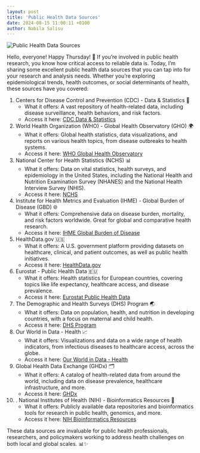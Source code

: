 ```yaml
---
layout: post
title: 'Public Health Data Sources'
date: 2024-08-15 11:00:11 +0100
author: Nabila Salisu
---
```


![Public Health Data Sources](https://img.freepik.com/free-photo/medical-record-report-healthcare-document-concept_53876-123796.jpg)

Hello, everyone! Happy Thursday! 🎉 If you’re involved in public health research, you know how critical access to reliable data is. Today, I’m sharing some excellent public health data sources that you can tap into for your research and analysis needs. Whether you’re exploring epidemiological trends, health outcomes, or social determinants of health, these sources have you covered:

1.  Centers for Disease Control and Prevention (CDC) - Data & Statistics 🦠
    - What it offers: A vast repository of health-related data, including disease surveillance, health behaviors, and risk factors.
    - Access it here: [CDC Data & Statistics](https://www.cdc.gov/datastatistics/)
2.  World Health Organization (WHO) - Global Health Observatory (GHO) 🌍
    - What it offers: Global health statistics, data visualizations, and reports on various health topics, from disease outbreaks to health systems.
    - Access it here: [WHO Global Health Observatory](https://www.who.int/data/gho)
3.  National Center for Health Statistics (NCHS) 📊
    - What it offers: Data on vital statistics, health surveys, and epidemiology in the United States, including the National Health and Nutrition Examination Survey (NHANES) and the National Health Interview Survey (NHIS).
    - Access it here: [NCHS](https://www.cdc.gov/nchs/index.htm)
4.  Institute for Health Metrics and Evaluation (IHME) - Global Burden of Disease (GBD) 🌐
    - What it offers: Comprehensive data on disease burden, mortality, and risk factors worldwide. Great for global and comparative health research.
    - Access it here: [IHME Global Burden of Disease](https://www.healthdata.org/data-tools-practices/data-sources)
5.  HealthData.gov 🇺🇸
    - What it offers: A U.S. government platform providing datasets on healthcare, clinical, and patient outcomes, as well as public health initiatives.
    - Access it here: [HealthData.gov](https://www.healthdata.gov/)
6.  Eurostat - Public Health Data 🇪🇺
    - What it offers: Health statistics for European countries, covering topics like life expectancy, healthcare access, and disease prevalence.
    - Access it here: [Eurostat Public Health Data](https://ec.europa.eu/eurostat/web/health/overview)
7.  The Demographic and Health Surveys (DHS) Program 🌏
    - What it offers: Data on population, health, and nutrition in developing countries, with a focus on maternal and child health.
    - Access it here: [DHS Program](https://dhsprogram.com/)
8.  Our World in Data - Health 📈
    - What it offers: Visualizations and data on a wide range of health indicators, from infectious diseases to healthcare access, across the globe.
    - Access it here: [Our World in Data - Health](https://ourworldindata.org/health-meta)
9.  Global Health Data Exchange (GHDx) 🗂️
    - What it offers: A catalog of health-related data from around the world, including data on disease prevalence, healthcare infrastructure, and more.
    - Access it here: [GHDx](https://ghdx.healthdata.org/ihme_data)
10. . National Institutes of Health (NIH) - Bioinformatics Resources 🧬
    - What it offers: Publicly available data repositories and bioinformatics tools for research in public health, genomics, and more.
    - Access it here: [NIH Bioinformatics Resources](https://www.nlm.nih.gov/research/visible/nih_bioinformatics.html)

These data sources are invaluable for public health professionals, researchers, and policymakers working to address health challenges on both local and global scales. 📊✨
